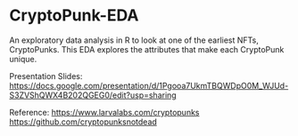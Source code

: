 # CryptoPunk-EDA
An exploratory data analysis in R to look at one of the earliest NFTs, CryptoPunks. This EDA explores the attributes that make each CryptoPunk unique.




Presentation Slides:
https://docs.google.com/presentation/d/1Pgooa7UkmTBQWDpO0M_WJUd-S3ZVShQWX4B202QGEG0/edit?usp=sharing 


Reference:
https://www.larvalabs.com/cryptopunks
https://github.com/cryptopunksnotdead
